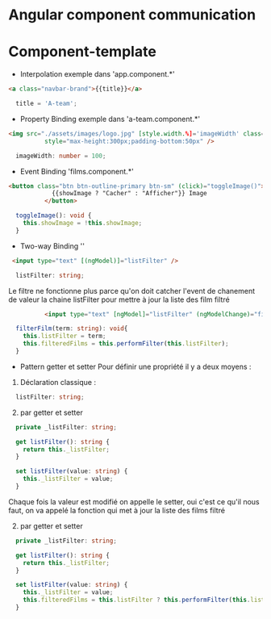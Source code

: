 Angular component communication
===============================

# Component-template #

* Interpolation exemple dans 'app.component.*'
```html
<a class="navbar-brand">{{title}}</a>
```
```typeScript
  title = 'A-team';
```
* Property Binding exemple dans 'a-team.component.*'
```html
<img src="./assets/images/logo.jpg" [style.width.%]='imageWidth' class="img-responsive center-block"
          style="max-height:300px;padding-bottom:50px" />
```
```typeScript
  imageWidth: number = 100;
```
* Event Binding 'films.component.*'
```html
<button class="btn btn-outline-primary btn-sm" (click)="toggleImage()">
            {{showImage ? "Cacher" : "Afficher"}} Image
          </button>
```
```typeScript
  toggleImage(): void {
    this.showImage = !this.showImage;
  }
```
* Two-way Binding ''
```html
 <input type="text" [(ngModel)]="listFilter" />
```
```typeScript
  listFilter: string;
```

Le filtre ne fonctionne plus parce qu'on doit catcher l'event de chanement de valeur la chaine listFilter pour mettre à jour la liste des film filtré

```html
          <input type="text" [ngModel]="listFilter" (ngModelChange)="filterFilm($event)"/>
```
```typeScript
  filterFilm(term: string): void{
    this.listFilter = term;
    this.filteredFilms = this.performFilter(this.listFilter);
  }
```
* Pattern getter et setter
Pour définir une propriété il y a deux moyens :

1. Déclaration classique :
```typeScript
  listFilter: string;
```
2. par getter et setter
```typeScript
  private _listFilter: string;

  get listFilter(): string {
    return this._listFilter;
  }

  set listFilter(value: string) {
    this._listFilter = value;
  }
```

Chaque fois la valeur est modifié on appelle le setter, oui c'est ce qu'il nous faut, on va  appelé la fonction qui met à jour la liste des films filtré

2. par getter et setter
```typeScript
  private _listFilter: string;

  get listFilter(): string {
    return this._listFilter;
  }

  set listFilter(value: string) {
    this._listFilter = value;
    this.filteredFilms = this.listFilter ? this.performFilter(this.listFilter) : this.films;
  }
```




